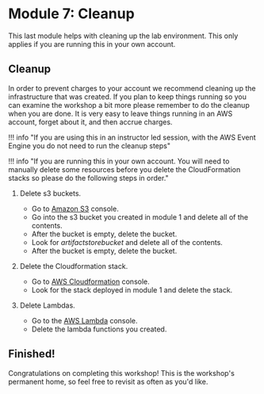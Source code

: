 # Module 7: Cleanup

This last module helps with cleaning up the lab environment.  This only applies if you are running this in your own account.

## Cleanup
In order to prevent charges to your account we recommend cleaning up the infrastructure that was created. If you plan to keep things running so you can examine the workshop a bit more please remember to do the cleanup when you are done. It is very easy to leave things running in an AWS account, forget about it, and then accrue charges. 

!!! info "If you are using this in an instructor led session, with the AWS Event Engine you do not need to run the cleanup steps"

!!! info "If you are running this in your own account. You will need to manually delete some resources before you delete the CloudFormation stacks so please do the following steps in order."


1.	Delete s3 buckets.
	* Go to <a href="https://s3.console.aws.amazon.com/s3/home?region=us-west-2#" target="_blank">Amazon S3</a> console.
    * Go into the s3 bucket you created in module 1 and delete all of the contents.
    * After the bucket is empty, delete the bucket.
    * Look for *artifactstorebucket* and delete all of the contents.
    * After the bucket is empty, delete the bucket.

2.  Delete the Cloudformation stack.
	* Go to <a href="https://us-west-2.console.aws.amazon.com/cloudformation/home?region=us-west-2#/stacks?filteringText=&filteringStatus=active&viewNested=true&hideStacks=false" target="_blank">AWS Cloudformation</a> console.
    * Look for the stack deployed in module 1 and delete the stack.

3.	Delete Lambdas.
	* Go to the <a href="https://us-west-2.console.aws.amazon.com/lambda/home?region=us-west-2#/functions" target="_blank">AWS Lambda</a> console.
	* Delete the lambda functions you created.


## Finished!

Congratulations on completing this workshop! This is the workshop's permanent home, so feel free to revisit as often as you'd like.


